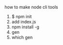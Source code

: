 how to make node cli tools 

1. $ npm init
2. add   index.js
3. npm install -g
4. gen 
5. which gen 
